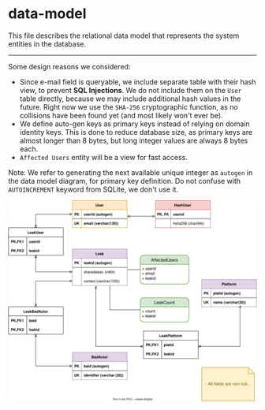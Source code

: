 # data-model

This file describes the relational data model that represents the system entities in the database.

---

Some design reasons we considered:

- Since e-mail field is queryable, we include separate table with their hash view, to prevent **SQL Injections**. We do not include them on the `User`  table directly, because we may include additional hash values in the future. Right now we use the `SHA-256` cryptographic function, as no collisions have been found yet (and most likely won't ever be).
- We define auto-gen keys as primary keys instead of relying on domain identity keys. This is done to reduce database size, as primary keys are almost longer than 8 bytes, but long integer values are always 8 bytes each.
- `Affected Users` entity will be a view for fast access.

Note: We refer to generating the next available unique integer as `autogen` in the data model diagram, for primary key definition. Do not confuse with `AUTOINCREMENT` keyword from SQLite, we don't use it.

![entity relationship model describing database schema](src/002-data-model.drawio.svg)